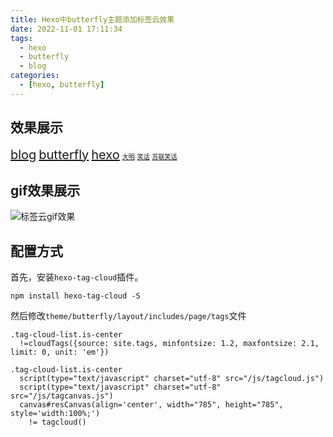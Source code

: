 ```yaml
---
title: Hexo中butterfly主题添加标签云效果
date: 2022-11-01 17:11:34
tags:
  - hexo
  - butterfly
  - blog
categories:
  - [hexo, butterfly]
---
```

## 效果展示
<div class="tag-cloud-list is-center"><script type="text/javascript" charset="utf-8" src="/js/tagcloud.js"></script><script type="text/javascript" charset="utf-8" src="/js/tagcanvas.js"></script><canvas id="resCanvas" align="center" width="785" height="785" style="width:100%;"><a href="/tags/blog/" style="font-size: 20px;">blog</a> <a href="/tags/butterfly/" style="font-size: 20px;">butterfly</a> <a href="/tags/hexo/" style="font-size: 20px;">hexo</a> <a href="/tags/%E5%A4%A7%E6%98%8E/" style="font-size: 10px;">大明</a> <a href="/tags/%E7%AC%91%E8%AF%9D/" style="font-size: 10px;">笑话</a> <a href="/tags/%E8%8B%8F%E8%81%94%E7%AC%91%E8%AF%9D/" style="font-size: 10px;">苏联笑话</a></canvas></div>

## gif效果展示
![标签云gif效果](https://raw.githubusercontent.com/Qiu-Weidong/rain/master/resources/tagcloud.gif)
## 配置方式
首先，安装`hexo-tag-cloud`插件。
```shell
npm install hexo-tag-cloud -S
```
然后修改`theme/butterfly/layout/includes/page/tags`文件
```pug
.tag-cloud-list.is-center
  !=cloudTags({source: site.tags, minfontsize: 1.2, maxfontsize: 2.1, limit: 0, unit: 'em'})

.tag-cloud-list.is-center
  script(type="text/javascript" charset="utf-8" src="/js/tagcloud.js")
  script(type="text/javascript" charset="utf-8" src="/js/tagcanvas.js")
  canvas#resCanvas(align='center', width="785", height="785", style='width:100%;')
    != tagcloud()
```

